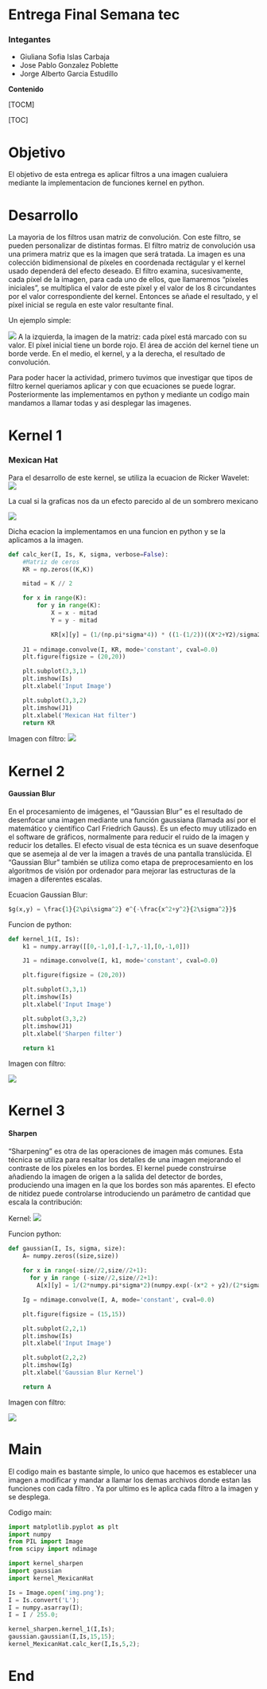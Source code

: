 # Entrega Final Semana tec

### Integantes
- Giuliana Sofia Islas Carbaja
- Jose Pablo Gonzalez Poblette
- Jorge Alberto Garcia Estudillo

**Contenido**

[TOCM]

[TOC]

# Objetivo

El objetivo de esta entrega es aplicar filtros a una imagen cualuiera mediante la implementacion de funciones kernel en python.

# Desarrollo
La mayoria de los filtros usan matriz de convolución. Con este filtro, se pueden personalizar de distintas formas. El filtro matriz de convolución usa una primera matriz que es la imagen que será tratada. La imagen es una colección bidimensional de píxeles en coordenada rectágular y el kernel usado dependerá del efecto deseado.
El filtro examina, sucesivamente, cada píxel de la imagen, para cada uno de ellos, que llamaremos “píxeles iniciales”, se multiplica el valor de este píxel y el valor de los 8 circundantes por el valor correspondiente del kernel. Entonces se añade el resultado, y el píxel inicial se regula en este valor resultante final.

Un ejemplo simple: 

![](https://drive.google.com/uc?id=1n7LrbggZCoIGxtJVRtNf3adKo4j0kEll)
A la izquierda, la imagen de la matriz: cada píxel está marcado con su valor. El píxel inicial tiene un borde rojo. El área de acción del kernel tiene un borde verde. En el medio, el kernel, y a la derecha, el resultado de convolución.

Para poder hacer la actividad, primero tuvimos que investigar que tipos de filtro kernel queriamos aplicar y con que ecuaciones se puede lograr. Posteriormente las implementamos en python y mediante un codigo main mandamos a llamar todas y asi desplegar las imagenes.

# Kernel 1
### Mexican Hat
Para el desarrollo de este kernel, se utiliza la ecuacion de Ricker Wavelet:
![](https://drive.google.com/uc?id=1cOwp_l9uLp3ITVvf6hAoy2vWqjQI9sbb)

La cual si la graficas nos da un efecto parecido al de un sombrero mexicano

![](https://upload.wikimedia.org/wikipedia/commons/thumb/0/08/MexicanHatMathematica.svg/1200px-MexicanHatMathematica.svg.png)

Dicha ecacion la implementamos en una funcion en python y se la aplicamos a la imagen.

```python
def calc_ker(I, Is, K, sigma, verbose=False):
    #Matriz de ceros
    KR = np.zeros((K,K))

    mitad = K // 2

    for x in range(K):
        for y in range(K):
            X = x - mitad
            Y = y - mitad

            KR[x][y] = (1/(np.pi*sigma*4)) * ((1-(1/2))((X*2+Y2)/sigma2)) * np.exp( - ((X2+Y2)/(2*sigma*2)))
    
    J1 = ndimage.convolve(I, KR, mode='constant', cval=0.0)
    plt.figure(figsize = (20,20))

    plt.subplot(3,3,1)
    plt.imshow(Is)
    plt.xlabel('Input Image')

    plt.subplot(3,3,2)
    plt.imshow(J1)
    plt.xlabel('Mexican Hat filter')
    return KR
```
Imagen con filtro:
![](https://drive.google.com/uc?id=1a0dPkrE4EzmGNYDOzvCRP9uRm155evOt)

# Kernel 2
#### Gaussian Blur
En el procesamiento de imágenes, el “Gaussian Blur” es el resultado de desenfocar una imagen mediante una función gaussiana (llamada así por el matemático y científico Carl Friedrich Gauss).
Es un efecto muy utilizado en el software de gráficos, normalmente para reducir el ruido de la imagen y reducir los detalles. El efecto visual de esta técnica es un suave desenfoque que se asemeja al de ver la imagen a través de una pantalla translúcida.
El “Gaussian Blur” también se utiliza como etapa de preprocesamiento en los algoritmos de visión por ordenador para mejorar las estructuras de la imagen a diferentes escalas.

Ecuacion Gaussian Blur:
```python
$g(x,y) = \frac{1}{2\pi\sigma^2} e^{-\frac{x^2+y^2}{2\sigma^2}}$
```
Funcion de python:
```python
def kernel_1(I, Is):
    k1 = numpy.array([[0,-1,0],[-1,7,-1],[0,-1,0]])

    J1 = ndimage.convolve(I, k1, mode='constant', cval=0.0)

    plt.figure(figsize = (20,20))

    plt.subplot(3,3,1)
    plt.imshow(Is)
    plt.xlabel('Input Image')

    plt.subplot(3,3,2)
    plt.imshow(J1)
    plt.xlabel('Sharpen filter')
    
    return k1
```
Imagen con filtro:

![](https://drive.google.com/uc?id=1ZFsQTEpm1bzw824ukytbrz5hPDTfYkL2)

# Kernel 3
#### Sharpen
“Sharpening” es otra de las operaciones de imagen más comunes. Esta técnica se utiliza para resaltar los detalles de una imagen mejorando el contraste de los píxeles en los bordes. El kernel puede construirse añadiendo la imagen de origen a la salida del detector de bordes, produciendo una imagen en la que los bordes son más aparentes. El efecto de nitidez puede controlarse introduciendo un parámetro de cantidad que escala la contribución:

Kernel:
![](https://drive.google.com/uc?id=1f-Z_yW2X-sWLGVfVOASuwnNl6s3CtBGB)

Funcion python:
```python
def gaussian(I, Is, sigma, size):
    A= numpy.zeros((size,size))
    
    for x in range(-size//2,size//2+1):
      for y in range (-size//2,size//2+1):
        A[x][y] = 1/(2*numpy.pi*sigma*2)(numpy.exp(-(x*2 + y2)/(2*sigma*2)))

    Ig = ndimage.convolve(I, A, mode='constant', cval=0.0)

    plt.figure(figsize = (15,15))

    plt.subplot(2,2,1)
    plt.imshow(Is)
    plt.xlabel('Input Image')

    plt.subplot(2,2,2)
    plt.imshow(Ig)
    plt.xlabel('Gaussian Blur Kernel')

    return A
```
Imagen con filtro:

![](https://drive.google.com/uc?id=1EjeemMzIzGKEA4KmOgAJ-eB0g_ruvGXi)
# Main
El codigo main es bastante simple, lo unico que hacemos es establecer una imagen a modificar y mandar a llamar los demas archivos donde estan las funciones con cada filtro . Ya por ultimo es le aplica  cada filtro a la imagen y se desplega.

Codigo main:
```python
import matplotlib.pyplot as plt
import numpy
from PIL import Image
from scipy import ndimage

import kernel_sharpen 
import gaussian
import kernel_MexicanHat

Is = Image.open('img.png');
I = Is.convert('L');
I = numpy.asarray(I);
I = I / 255.0;

kernel_sharpen.kernel_1(I,Is);
gaussian.gaussian(I,Is,15,15);
kernel_MexicanHat.calc_ker(I,Is,5,2);
```
# End

